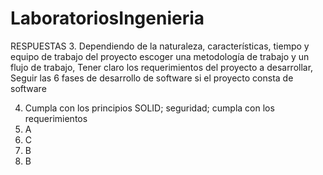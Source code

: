 # LaboratoriosIngenieria
RESPUESTAS
3. 
  Dependiendo de la naturaleza, características, tiempo y equipo de trabajo del proyecto escoger una metodología de trabajo y un flujo de trabajo,
  Tener claro los requerimientos del proyecto a desarrollar,
  Seguir las 6 fases de desarrollo de software si el proyecto consta de software

4. Cumpla con los principios SOLID;
seguridad;
cumpla con los requerimientos
5.  A
6.  C
7.  B
8.  B

